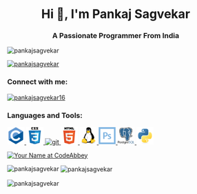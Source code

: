 <h1 align="center">Hi 👋, I'm Pankaj Sagvekar</h1>
<h3 align="center">A Passionate Programmer From India</h3>

<p align="left"> <img src="https://komarev.com/ghpvc/?username=pankajsagvekar&label=Profile%20views&color=0e75b6&style=flat&theme=onedark" alt="pankajsagvekar" /> </p>

<p align="left"> <a href="https://github.com/ryo-ma/github-profile-trophy"><img src="https://github-profile-trophy.vercel.app/?username=pankajsagvekar&theme=onedark" alt="pankajsagvekar" /></a> </p>

<h3 align="left">Connect with me:</h3>
<p align="left">
<a href="https://instagram.com/pankajsagvekar16" target="blank"><img align="center" src="https://raw.githubusercontent.com/rahuldkjain/github-profile-readme-generator/master/src/images/icons/Social/instagram.svg" alt="pankajsagvekar16" height="30" width="40" /></a>
</p>

<h3 align="left">Languages and Tools:</h3>
<p align="left"> <a href="https://www.cprogramming.com/" target="_blank" rel="noreferrer"> <img src="https://raw.githubusercontent.com/devicons/devicon/master/icons/c/c-original.svg" alt="c" width="40" height="40"/> </a> <a href="https://www.w3schools.com/css/" target="_blank" rel="noreferrer"> <img src="https://raw.githubusercontent.com/devicons/devicon/master/icons/css3/css3-original-wordmark.svg" alt="css3" width="40" height="40"/> </a> <a href="https://git-scm.com/" target="_blank" rel="noreferrer"> <img src="https://www.vectorlogo.zone/logos/git-scm/git-scm-icon.svg" alt="git" width="40" height="40"/> </a> <a href="https://www.w3.org/html/" target="_blank" rel="noreferrer"> <img src="https://raw.githubusercontent.com/devicons/devicon/master/icons/html5/html5-original-wordmark.svg" alt="html5" width="40" height="40"/> </a> <a href="https://www.linux.org/" target="_blank" rel="noreferrer"> <img src="https://raw.githubusercontent.com/devicons/devicon/master/icons/linux/linux-original.svg" alt="linux" width="40" height="40"/> </a> <a href="https://www.photoshop.com/en" target="_blank" rel="noreferrer"> <img src="https://raw.githubusercontent.com/devicons/devicon/master/icons/photoshop/photoshop-line.svg" alt="photoshop" width="40" height="40"/> </a> <a href="https://www.postgresql.org" target="_blank" rel="noreferrer"> <img src="https://raw.githubusercontent.com/devicons/devicon/master/icons/postgresql/postgresql-original-wordmark.svg" alt="postgresql" width="40" height="40"/> </a> <a href="https://www.python.org" target="_blank" rel="noreferrer"> <img src="https://raw.githubusercontent.com/devicons/devicon/master/icons/python/python-original.svg" alt="python" width="40" height="40"/> </a> </p>

<a href="https://www.codeabbey.com/index/user_profile/your-user-url">
  <img src="https://www.codeabbey.com/index/user_banner/your-user-url.png" alt="Your Name at CodeAbbey"/>
</a>

<p><img align="left" src="https://github-readme-stats.vercel.app/api/top-langs?username=pankajsagvekar&show_icons=true&locale=en&layout=compact&theme=onedark" alt="pankajsagvekar" /></p>

<p>&nbsp;<img align="center" src="https://github-readme-stats.vercel.app/api?username=pankajsagvekar&theme=onedark&show_icons=true&locale=en" alt="pankajsagvekar" /></p>

<p><img align="center" src="https://github-readme-streak-stats.herokuapp.com/?user=pankajsagvekar&theme=onedark" alt="pankajsagvekar" /></p>
